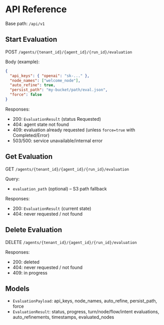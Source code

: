 # API Reference

Base path: `/api/v1`

## Start Evaluation

POST `/agents/{tenant_id}/{agent_id}/{run_id}/evaluation`

Body (example):

```json
{
  "api_keys": { "openai": "sk-..." },
  "node_names": ["welcome_node"],
  "auto_refine": true,
  "persist_path": "my-bucket/path/eval.json",
  "force": false
}
```

Responses:

- 200: `EvaluationResult` (status Requested)
- 404: agent state not found
- 409: evaluation already requested (unless `force=true` with Completed/Error)
- 503/500: service unavailable/internal error

## Get Evaluation

GET `/agents/{tenant_id}/{agent_id}/{run_id}/evaluation`

Query:

- `evaluation_path` (optional) – S3 path fallback

Responses:

- 200: `EvaluationResult` (current state)
- 404: never requested / not found

## Delete Evaluation

DELETE `/agents/{tenant_id}/{agent_id}/{run_id}/evaluation`

Responses:

- 200: deleted
- 404: never requested / not found
- 409: in progress

## Models

- `EvaluationPayload`: api_keys, node_names, auto_refine, persist_path, force
- `EvaluationResult`: status, progress, turn/node/flow/intent evaluations, auto_refinements, timestamps, evaluated_nodes
